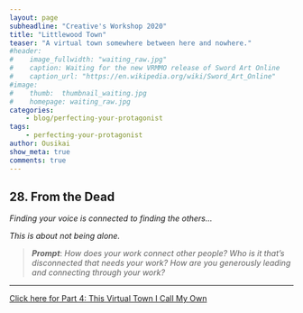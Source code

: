 ```yaml
---
layout: page
subheadline: "Creative's Workshop 2020"
title: "Littlewood Town"
teaser: "A virtual town somewhere between here and nowhere."
#header:
#    image_fullwidth: "waiting_raw.jpg"
#    caption: Waiting for the new VRMMO release of Sword Art Online
#    caption_url: "https://en.wikipedia.org/wiki/Sword_Art_Online"
#image:
#    thumb:  thumbnail_waiting.jpg
#    homepage: waiting_raw.jpg
categories:
    - blog/perfecting-your-protagonist
tags:
    - perfecting-your-protagonist
author: Ousikai
show_meta: true
comments: true
---
```

## 28. From the Dead
*Finding your voice is connected to finding the others…*

*This is about not being alone.*

> ***Prompt***: *How does your work connect other people? Who is it that’s disconnected that needs your work? How are you generously leading and connecting through your work?*

---

[Click here for Part 4: This Virtual Town I Call My Own]({{site.url}}{{site.baseurl}}/blog/perfecting-your-protagonist/the-wind-blows-over-me-part-4)